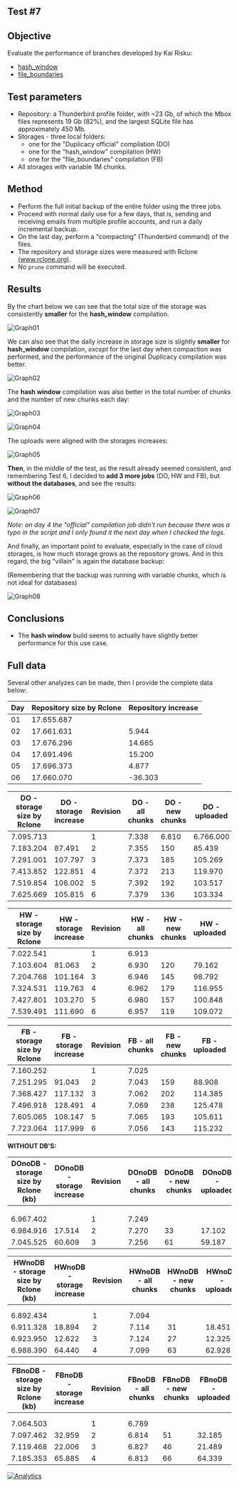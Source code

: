 ## Test #7

## Objective

Evaluate the performance of branches developed by Kai Risku:

* [hash_window](https://github.com/kairisku/duplicacy/tree/hash_window)
* [file_boundaries](https://github.com/kairisku/duplicacy/tree/file_boundaries)

## Test parameters

* Repository: a Thunderbird profile folder, with ~23 Gb, of which the Mbox files represents 19 Gb (82%), and the largest SQLite file has approximately 450 Mb.
* Storages - three local folders:
	* one for the "Duplicacy official" compilation (DO)
	* one for the "hash_window" compilation (HW)
	* one for the "file_boundaries" compilation (FB)
* All storages with variable 1M chunks.
	
## Method

* Perform the full initial backup of the entire folder using the three jobs.
* Proceed with normal daily use for a few days, that is, sending and receiving emails from multiple profile accounts, and run a daily incremental backup.
* On the last day, perform a "compacting" (Thunderbird command) of the files.
* The repository and storage sizes were measured with Rclone [(www.rclone.org)](http://www.rclone.org).
* No ```prune``` command will be executed.

## Results

By the chart below we can see that the total size of the storage was consistently **smaller** for the **hash_window** compilation.

![Graph01][1]

We can also see that the daily increase in storage size is slightly **smaller** for **hash_window** compilation, *except* for the last day when compaction was performed, and the performance of the original Duplicacy compilation was better.

![Graph02][2]

The **hash window** compilation was also better in the total number of chunks and the number of new chunks each day:

![Graph03][3]

![Graph04][4]

The uploads were aligned with the storages increases:

![Graph05][5]

**Then**, in the middle of the test, as the result already seemed consistent, and remembering Test 6, I decided to **add 3 more jobs** (DO, HW and FB), but **without the databases**, and see the results:

![Graph06][6]

![Graph07][7]

*Note: on day 4 the "official" compilation job didn't run because there was a typo in the script and I only found it the next day when I checked the logs.*


And finally, an important point to evaluate, especially in the case of cloud storages, is how much storage grows as the repository grows. And in this regard, the big "villain" is again the database backup:
 
(Remembering that the backup was running with variable chunks, which is not ideal for databases)

![Graph08][8]

## Conclusions

* The **hash window** build seems to actually have slightly better performance for this use case.

## 

  [1]: https://raw.githubusercontent.com/TowerBR/backup_software_testing/master/images/test07/graph01.png
  [2]: https://raw.githubusercontent.com/TowerBR/backup_software_testing/master/images/test07/graph02.png
  [3]: https://raw.githubusercontent.com/TowerBR/backup_software_testing/master/images/test07/graph03.png  
  [4]: https://raw.githubusercontent.com/TowerBR/backup_software_testing/master/images/test07/graph04.png  
  [5]: https://raw.githubusercontent.com/TowerBR/backup_software_testing/master/images/test07/graph05.png  
  [6]: https://raw.githubusercontent.com/TowerBR/backup_software_testing/master/images/test07/graph06.png    
  [7]: https://raw.githubusercontent.com/TowerBR/backup_software_testing/master/images/test07/graph07.png   
  [8]: https://raw.githubusercontent.com/TowerBR/backup_software_testing/master/images/test07/graph08.png     

  ## Full data

Several other analyzes can be made, then I provide the complete data below:

| Day | Repository   size     by Rclone | Repository   increase |
|-----|---------------------------------|-----------------------|
| 01  | 17.655.687                      |                       |
| 02  | 17.661.631                      | 5.944                 |
| 03  | 17.676.296                      | 14.665                |
| 04  | 17.691.496                      | 15.200                |
| 05  | 17.696.373                      | 4.877                 |
| 06  | 17.660.070                      | -36.303               |

| DO - storage size by Rclone | DO - storage increase | Revision | DO - all chunks | DO - new chunks | DO - uploaded | backup time |
|-----------------------------|-----------------------|----------|-----------------|-----------------|---------------|-------------|
| 7.095.713                   |                       | 1        | 7.338           | 6.810           | 6.766.000     | 10:52       |
| 7.183.204                   | 87.491                | 2        | 7.355           | 150             | 85.439        | 00:39       |
| 7.291.001                   | 107.797               | 3        | 7.373           | 185             | 105.269       | 01:05       |
| 7.413.852                   | 122.851               | 4        | 7.372           | 213             | 119.970       | 00:42       |
| 7.519.854                   | 106.002               | 5        | 7.392           | 192             | 103.517       | 00:39       |
| 7.625.669                   | 105.815               | 6        | 7.379           | 136             | 103.334       | 00:53       |

| HW - storage size by Rclone | HW - storage increase | Revision | HW - all chunks | HW - new chunks | HW - uploaded | backup time |
|-----------------------------|-----------------------|----------|-----------------|-----------------|---------------|-------------|
| 7.022.541                   |                       | 1        | 6.913           |                 |               | 08:02       |
| 7.103.604                   | 81.063                | 2        | 6.930           | 120             | 79.162        | 00:13       |
| 7.204.768                   | 101.164               | 3        | 6.946           | 145             | 98.792        | 00:34       |
| 7.324.531                   | 119.763               | 4        | 6.962           | 179             | 116.955       | 00:26       |
| 7.427.801                   | 103.270               | 5        | 6.980           | 157             | 100.848       | 00:16       |
| 7.539.491                   | 111.690               | 6        | 6.957           | 119             | 109.072       | 00:12       |

| FB - storage size by Rclone | FB - storage increase | Revision | FB - all chunks | FB - new chunks | FB - uploaded | backup time |
|-----------------------------|-----------------------|----------|-----------------|-----------------|---------------|-------------|
| 7.160.252                   |                       | 1        | 7.025           |                 |               | 33:49       |
| 7.251.295                   | 91.043                | 2        | 7.043           | 159             | 88.908        | 00:08       |
| 7.368.427                   | 117.132               | 3        | 7.062           | 202             | 114.385       | 00:33       |
| 7.496.918                   | 128.491               | 4        | 7.069           | 238             | 125.478       | 00:45       |
| 7.605.065                   | 108.147               | 5        | 7.065           | 193             | 105.611       | 00:25       |
| 7.723.064                   | 117.999               | 6        | 7.056           | 143             | 115.232       | 00:23       |


**WITHOUT DB'S:**

| DOnoDB - storage size by   Rclone     (kb) | DOnoDB - storage increase | Revision | DOnoDB - all chunks | DOnoDB - new chunks | DOnoDB - uploaded | backup time |
|--------------------------------------------|---------------------------|----------|---------------------|---------------------|-------------------|-------------|
|                                            |                           |          |                     |                     |                   |             |
|                                            |                           |          |                     |                     |                   |             |
|                                            |                           |          |                     |                     |                   |             |
| 6.967.402                                  |                           | 1        | 7.249               |                     |                   | 09:56       |
| 6.984.916                                  | 17.514                    | 2        | 7.270               | 33                  | 17.102            | 00:07       |
| 7.045.525                                  | 60.609                    | 3        | 7.256               | 61                  | 59.187            | 00:06       |

| HWnoDB - storage size by   Rclone     (kb) | HWnoDB - storage increase | Revision | HWnoDB - all chunks | HWnoDB - new chunks | HWnoDB - uploaded | backup time |
|--------------------------------------------|---------------------------|----------|---------------------|---------------------|-------------------|-------------|
|                                            |                           |          |                     |                     |                   |             |
|                                            |                           |          |                     |                     |                   |             |
| 6.892.434                                  |                           | 1        | 7.094               |                     |                   | 25:55       |
| 6.911.328                                  | 18.894                    | 2        | 7.114               | 31                  | 18.451            | 00:13       |
| 6.923.950                                  | 12.622                    | 3        | 7.124               | 27                  | 12.325            | 00:06       |
| 6.988.390                                  | 64.440                    | 4        | 7.099               | 63                  | 62.928            | 00:05       |

| FBnoDB - storage size by   Rclone     (kb) | FBnoDB - storage increase | Revision | FBnoDB - all chunks | FBnoDB - new chunks | FBnoDB - uploaded | backup time |
|--------------------------------------------|---------------------------|----------|---------------------|---------------------|-------------------|-------------|
|                                            |                           |          |                     |                     |                   |             |
|                                            |                           |          |                     |                     |                   |             |
| 7.064.503                                  |                           | 1        | 6.789               |                     |                   |             |
| 7.097.462                                  | 32.959                    | 2        | 6.814               | 51                  | 32.185            | 00:07       |
| 7.119.468                                  | 22.006                    | 3        | 6.827               | 46                  | 21.489            | 00:06       |
| 7.185.353                                  | 65.885                    | 4        | 6.813               | 66                  | 64.339            | 00:05       |





  
  
  
[![Analytics](https://ga-beacon.appspot.com/UA-113708097-1/test_07?pixel)](https://github.com/igrigorik/ga-beacon)
